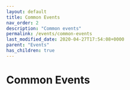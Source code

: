 ```yaml
---
layout: default
title: Common Events
nav_order: 2
description: "Common events"
permalink: /events/common-events
last_modified_date: 2020-04-27T17:54:08+0000
parent: "Events"
has_children: true
---
```


# Common Events
